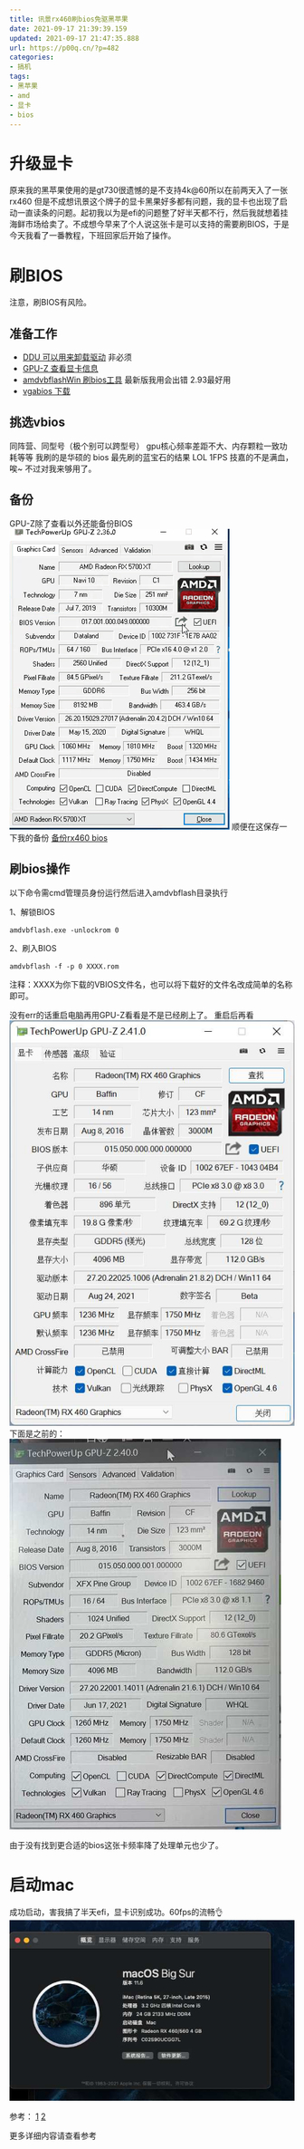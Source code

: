 ```yaml
---
title: 讯景rx460刷bios免驱黑苹果
date: 2021-09-17 21:39:39.159
updated: 2021-09-17 21:47:35.888
url: https://p00q.cn/?p=482
categories: 
- 搞机
tags: 
- 黑苹果
- amd
- 显卡
- bios
---
```


# 升级显卡

原来我的黑苹果使用的是gt730很遗憾的是不支持4k@60所以在前两天入了一张rx460 但是不成想讯景这个牌子的显卡黑果好多都有问题，我的显卡也出现了启动一直读条的问题。起初我以为是efi的问题整了好半天都不行，然后我就想着挂海鲜市场给卖了。不成想今早来了个人说这张卡是可以支持的需要刷BIOS，于是今天我看了一番教程，下班回家后开始了操作。

# 刷BIOS
注意，刷BIOS有风险。
## 准备工作

- [DDU 可以用来卸载驱动](https://danbai-cloud.oss-cn-chengdu.aliyuncs.com/uploads%2F2021%2F09%2F17%2F7XDa60Ds_DDU%20v18.0.4.3.exe?Expires=1631885142) 非必须
- [GPU-Z 查看显卡信息](https://danbai-cloud.oss-cn-chengdu.aliyuncs.com/uploads%2F2021%2F09%2F17%2FfwwLKjFC_GPU-Z%20v2.41.0%20%E6%B1%89%E5%8C%96%E7%89%88.exe?Expires=1631885212)
- [amdvbflashWin 刷bios工具](https://danbai-cloud.oss-cn-chengdu.aliyuncs.com/uploads%2F2021%2F09%2F17%2FIE6OTnpD_amdvbflashWin.zip?Expires=1631885284) 最新版我用会出错 2.93最好用
- [vgabios 下载](https://www.techpowerup.com/vgabios/)

## 挑选vbios

同阵营、同型号（极个别可以跨型号）
gpu核心频率差距不大、内存颗粒一致功耗等等
我刷的是华硕的 bios 最先刷的蓝宝石的结果 LOL 1FPS
技嘉的不是满血，唉~ 不过对我来够用了。

## 备份

GPU-Z除了查看以外还能备份BIOS
![gpz05.gif](../res/img/482-1.png)
顺便在这保存一下我的备份
[备份rx460 bios](https://danbai-cloud.oss-cn-chengdu.aliyuncs.com/uploads%2F2021%2F09%2F17%2FUD8d1JeO_Baffin.rom?Expires=1631886043)


## 刷bios操作

以下命令需cmd管理员身份运行然后进入amdvbflash目录执行

1、解锁BIOS

```
amdvbflash.exe -unlockrom 0
```

2、刷入BIOS

```
amdvbflash -f -p 0 XXXX.rom
```

注释：XXXX为你下载的VBIOS文件名，也可以将下载好的文件名改成简单的名称即可。

没有err的话重启电脑再用GPU-Z看看是不是已经刷上了。
重启后再看
![image.png](../res/img/482-2.png)
下面是之前的：
![image.png](../res/img/482-3.png)

由于没有找到更合适的bios这张卡频率降了处理单元也少了。

# 启动mac
成功启动，害我搞了半天efi，显卡识别成功。60fps的流畅👌
![截屏20210917 下午9.13.49的副本.png](../res/img/482-4.png)

参考：
[1](https://www.ichaotv.com/archives/184)
[2](https://www.imac.vip/thread-7905-1-1.html)

更多详细内容请查看参考